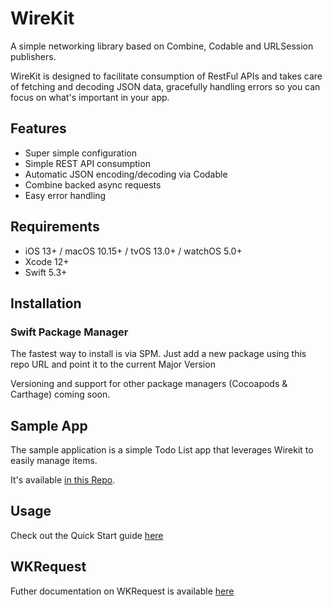 # WireKit


A simple networking library based on Combine, Codable and URLSession publishers.

WireKit is designed to facilitate consumption of RestFul APIs and takes care of fetching and decoding JSON data, gracefully handling errors so you can focus on what's important in your app.

## Features
- Super simple configuration
- Simple REST API consumption
- Automatic JSON encoding/decoding via Codable
- Combine backed async requests
- Easy error handling

## Requirements
- iOS 13+ / macOS 10.15+ / tvOS 13.0+ / watchOS 5.0+
- Xcode 12+
- Swift 5.3+

## Installation

### Swift Package Manager  

The fastest way to install is via SPM.  Just add a new package using this repo URL and point it to the current Major Version

Versioning and support for other package managers (Cocoapods & Carthage) coming soon.

## Sample App
The sample application is a simple Todo List app that leverages Wirekit to easily manage items.

It's available [in this Repo](https://github.com/afterxleep/WireKitSample).

## Usage

Check out the Quick Start guide [here](docs/quickStart.md)

## WKRequest

Futher documentation on WKRequest is available [here](docs/wkrequest.md)

